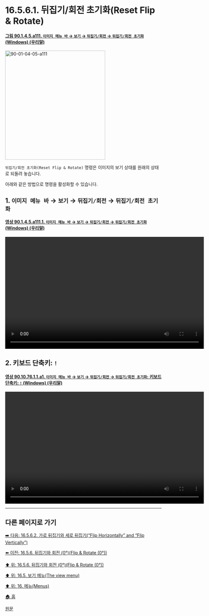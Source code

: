 # 16.5.6.1. 뒤집기/회전 초기화(Reset Flip & Rotate)

<a id="90-01-04-05-a111"></a>

#### [그림 90.1.4.5.a111. `이미지 메뉴 바` → `보기` → `뒤집기/회전` → `뒤집기/회전 초기화` (Windows) (우리말)](./90-01-04-05-flip_n_rotate.md#90-01-04-05-a111)
<img width="322" height="351" alt="90-01-04-05-a111" src="https://github.com/user-attachments/assets/75f8d941-2844-4092-b768-02a87954565f" />

`뒤집기/회전 초기화(Reset Flip & Rotate)` 명령은 이미지의 보기 상태를 원래의 상태로 되돌려 놓습니다.

아래와 같은 방법으로 명령을 활성화할 수 있습니다.

## 1. `이미지 메뉴 바` → `보기` → `뒤집기/회전` → `뒤집기/회전 초기화`

<a id="90-01-04-05-a111-01"></a>

#### [영상 90.1.4.5.a111.1. `이미지 메뉴 바` → `보기` → `뒤집기/회전` → `뒤집기/회전 초기화` (Windows) (우리말)](./90-01-04-05-flip_n_rotate.md#90-01-04-05-a111-01)
<video controls="controls" width="640" height="360" src="https://github.com/user-attachments/assets/05f4538b-187f-4b47-a1a6-445c7826f73f"></video>

## 2. 키보드 단축키: `!`

<a id="90-10-76-01-01-a1"></a>

#### [영상 90.10.76.1.1.a1. `이미지 메뉴 바` → `보기` → `뒤집기/회전` → `뒤집기/회전 초기화`: 키보드 단축키: `!` (Windows) (우리말)](./90-10-76-01-01-exclaimer.md#90-10-76-01-01-a1)
<video controls="controls" width="640" height="360" src="https://github.com/user-attachments/assets/6ec7f419-8d73-44f0-93c3-7b700920c3d5"></video>

***

## 다른 페이지로 가기

[➡️ 다음: 16.5.6.2. 가로 뒤집기와 세로 뒤집기(“Flip Horizontally” and “Flip Vertically”)](./16-05-06-02-flip_horizontally_n_flip_vertically.md)

[⬅️ 이전: 16.5.6. 뒤집기와 회전 (0°)(Flip & Rotate (0°))](./16-05-06-00-flip-rotate.md)

[⬆️ 위: 16.5.6. 뒤집기와 회전 (0°)(Flip & Rotate (0°))](./16-05-06-00-flip-rotate.md)

[⬆️ 위: 16.5. 보기 메뉴(The view menu)](./16-05-00-the-view-menu.md)

[⬆️ 위: 16. 메뉴(Menus)](./16-00-menus.md)

[🏠 홈](./00-home.md)

[원문](https://docs.gimp.org/2.10/ko/gimp-view-flip-rotate.html#gimp-view-rotate-reset)